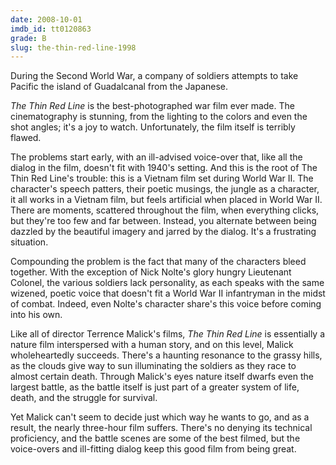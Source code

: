 ```yaml
---
date: 2008-10-01
imdb_id: tt0120863
grade: B
slug: the-thin-red-line-1998
---
```


During the Second World War, a company of soldiers attempts to take Pacific the island of Guadalcanal from the Japanese.

_The Thin Red Line_ is the best-photographed war film ever made. The cinematography is stunning, from the lighting to the colors and even the shot angles; it's a joy to watch. Unfortunately, the film itself is terribly flawed.

The problems start early, with an ill-advised voice-over that, like all the dialog in the film, doesn't fit with 1940's setting. And this is the root of The Thin Red Line's trouble: this is a Vietnam film set during World War II. The character's speech patters, their poetic musings, the jungle as a character, it all works in a Vietnam film, but feels artificial when placed in World War II. There are moments, scattered throughout the film, when everything clicks, but they're too few and far between. Instead, you alternate between being dazzled by the beautiful imagery and jarred by the dialog. It's a frustrating situation.

Compounding the problem is the fact that many of the characters bleed together. With the exception of Nick Nolte's glory hungry Lieutenant Colonel, the various soldiers lack personality, as each speaks with the same wizened, poetic voice that doesn't fit a World War II infantryman in the midst of combat. Indeed, even Nolte's character share's this voice before coming into his own.

Like all of director Terrence Malick's films, _The Thin Red Line_ is essentially a nature film interspersed with a human story, and on this level, Malick wholeheartedly succeeds. There's a haunting resonance to the grassy hills, as the clouds give way to sun illuminating the soldiers as they race to almost certain death. Through Malick's eyes nature itself dwarfs even the largest battle, as the battle itself is just part of a greater system of life, death, and the struggle for survival.

Yet Malick can't seem to decide just which way he wants to go, and as a result, the nearly three-hour film suffers. There's no denying its technical proficiency, and the battle scenes are some of the best filmed, but the voice-overs and ill-fitting dialog keep this good film from being great.

